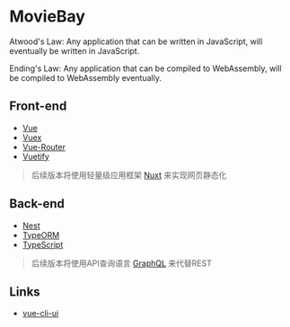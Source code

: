 # MovieBay

Atwood's Law: Any application that can be written in JavaScript, will eventually be written in JavaScript.

Ending's Law: Any application that can be compiled to WebAssembly, will be compiled to WebAssembly eventually.

## Front-end

- [Vue](https://cn.vuejs.org/v2/guide/)
- [Vuex](https://vuex.vuejs.org/zh/guide/)
- [Vue-Router](https://router.vuejs.org/zh/)
- [Vuetify](https://vuetifyjs.com/zh-Hans/getting-started/quick-start)

> 后续版本将使用轻量级应用框架 [Nuxt](https://zh.nuxtjs.org/) 来实现网页静态化

## Back-end

- [Nest](https://docs.nestjs.cn/)
- [TypeORM](https://typeorm.io/)
- [TypeScript](http://www.typescriptlang.org/)

> 后续版本将使用API查询语言 [GraphQL](https://graphql.cn/) 来代替REST

## Links

- [vue-cli-ui](https://github.com/vuejs/vue-cli/tree/dev/packages/%40vue/cli-ui)
